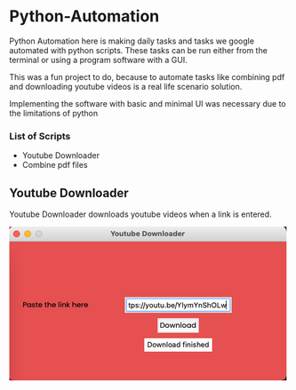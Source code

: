 # Python-Automation

Python Automation here is making daily tasks and tasks we google automated with python scripts.
These tasks can be run either from the terminal or using a program software with a GUI.

This was a fun project to do, because to automate tasks like combining pdf and downloading youtube videos is a real life scenario solution.

Implementing the software with basic and minimal UI was necessary due to the limitations of python

### List of Scripts

* Youtube Downloader
* Combine pdf files






## Youtube Downloader

Youtube Downloader downloads youtube videos when a link is entered.

![alt text](https://github.com/ajay-pk/Python-Automation/blob/main/images/1.png)
